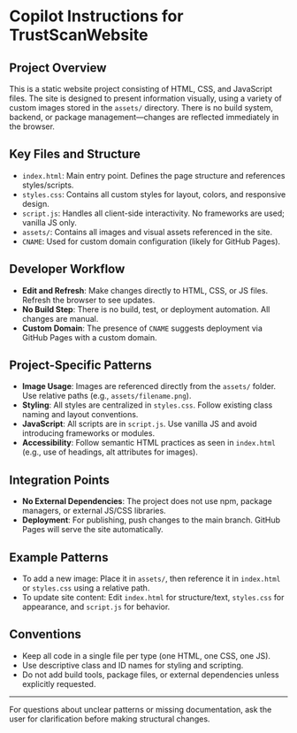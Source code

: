 # Copilot Instructions for TrustScanWebsite

## Project Overview
This is a static website project consisting of HTML, CSS, and JavaScript files. The site is designed to present information visually, using a variety of custom images stored in the `assets/` directory. There is no build system, backend, or package management—changes are reflected immediately in the browser.

## Key Files and Structure
- `index.html`: Main entry point. Defines the page structure and references styles/scripts.
- `styles.css`: Contains all custom styles for layout, colors, and responsive design.
- `script.js`: Handles all client-side interactivity. No frameworks are used; vanilla JS only.
- `assets/`: Contains all images and visual assets referenced in the site.
- `CNAME`: Used for custom domain configuration (likely for GitHub Pages).

## Developer Workflow
- **Edit and Refresh**: Make changes directly to HTML, CSS, or JS files. Refresh the browser to see updates.
- **No Build Step**: There is no build, test, or deployment automation. All changes are manual.
- **Custom Domain**: The presence of `CNAME` suggests deployment via GitHub Pages with a custom domain.

## Project-Specific Patterns
- **Image Usage**: Images are referenced directly from the `assets/` folder. Use relative paths (e.g., `assets/filename.png`).
- **Styling**: All styles are centralized in `styles.css`. Follow existing class naming and layout conventions.
- **JavaScript**: All scripts are in `script.js`. Use vanilla JS and avoid introducing frameworks or modules.
- **Accessibility**: Follow semantic HTML practices as seen in `index.html` (e.g., use of headings, alt attributes for images).

## Integration Points
- **No External Dependencies**: The project does not use npm, package managers, or external JS/CSS libraries.
- **Deployment**: For publishing, push changes to the main branch. GitHub Pages will serve the site automatically.

## Example Patterns
- To add a new image: Place it in `assets/`, then reference it in `index.html` or `styles.css` using a relative path.
- To update site content: Edit `index.html` for structure/text, `styles.css` for appearance, and `script.js` for behavior.

## Conventions
- Keep all code in a single file per type (one HTML, one CSS, one JS).
- Use descriptive class and ID names for styling and scripting.
- Do not add build tools, package files, or external dependencies unless explicitly requested.

---
For questions about unclear patterns or missing documentation, ask the user for clarification before making structural changes.
